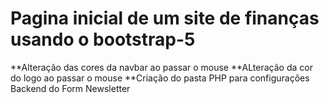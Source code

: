 # Pagina inicial de um site de finanças usando o bootstrap-5

**Alteração das cores da navbar ao passar o mouse
**ALteração da cor do logo ao passar o mouse
**Criação do pasta PHP para configurações Backend do Form Newsletter